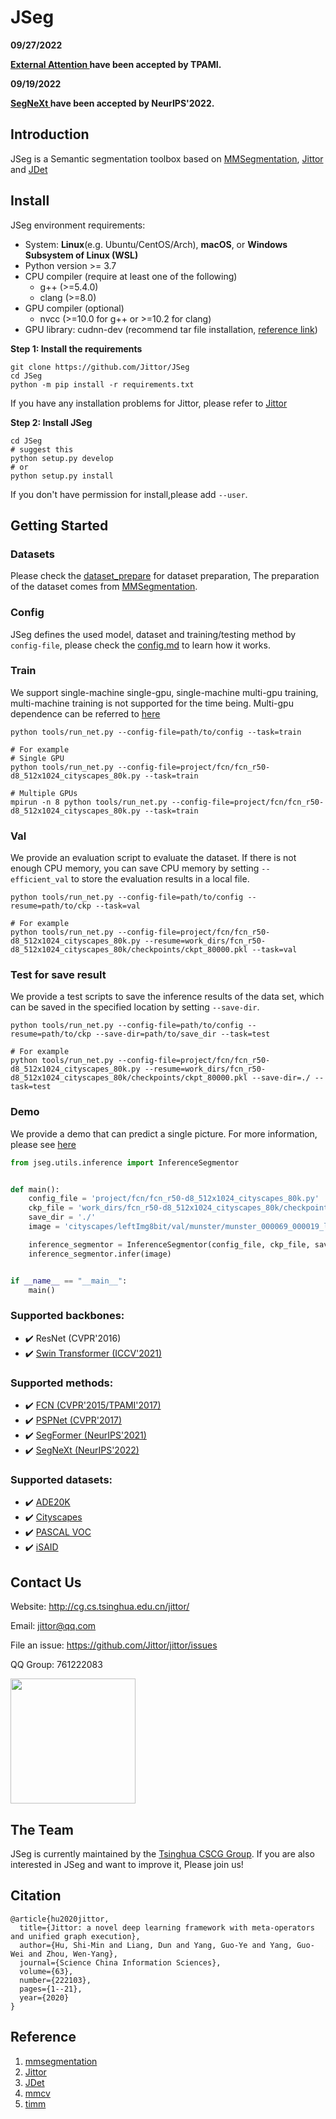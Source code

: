# JSeg

**09/27/2022**

**[ External Attention ](python/jseg/ops/external_attention.py) have been accepted by TPAMI.**


**09/19/2022**

**[SegNeXt ](project/segnext) have been accepted by NeurIPS'2022.**


## Introduction
JSeg is a Semantic segmentation toolbox based on [MMSegmentation](https://github.com/open-mmlab/mmsegmentation), [Jittor](https://github.com/Jittor/jittor) and [JDet](https://github.com/Jittor/JDet)

<!-- **Features**
- Automatic compilation. Our framwork is based on Jittor, which means we don't need to Manual compilation for these code with CUDA and C++. -->

<!-- Framework details are avaliable in the [framework.md](docs/framework.md) -->

## Install
JSeg environment requirements:

* System: **Linux**(e.g. Ubuntu/CentOS/Arch), **macOS**, or **Windows Subsystem of Linux (WSL)**
* Python version >= 3.7
* CPU compiler (require at least one of the following)
    * g++ (>=5.4.0)
    * clang (>=8.0)
* GPU compiler (optional)
    * nvcc (>=10.0 for g++ or >=10.2 for clang)
* GPU library: cudnn-dev (recommend tar file installation, [reference link](https://docs.nvidia.com/deeplearning/cudnn/install-guide/index.html#installlinux-tar))

**Step 1: Install the requirements**
```shell
git clone https://github.com/Jittor/JSeg
cd JSeg
python -m pip install -r requirements.txt
```
If you have any installation problems for Jittor, please refer to [Jittor](https://github.com/Jittor/jittor)

**Step 2: Install JSeg**
 
```shell
cd JSeg
# suggest this 
python setup.py develop
# or
python setup.py install
```
If you don't have permission for install,please add ```--user```.

## Getting Started

### Datasets
Please check the [dataset_prepare](docs/dataset_prepare.md) for dataset preparation, The preparation of the dataset comes from [MMSegmentation](https://github.com/open-mmlab/mmsegmentation/blob/master/docs/en/dataset_prepare.md).

### Config
JSeg defines the used model, dataset and training/testing method by `config-file`, please check the [config.md](docs/config.md) to learn how it works.

### Train
We support single-machine single-gpu, single-machine multi-gpu training, multi-machine training is not supported for the time being. Multi-gpu dependence can be referred to [here](https://cg.cs.tsinghua.edu.cn/jittor/tutorial/2020-5-2-16-44-distributed/)
```shell
python tools/run_net.py --config-file=path/to/config --task=train

# For example
# Single GPU
python tools/run_net.py --config-file=project/fcn/fcn_r50-d8_512x1024_cityscapes_80k.py --task=train

# Multiple GPUs
mpirun -n 8 python tools/run_net.py --config-file=project/fcn/fcn_r50-d8_512x1024_cityscapes_80k.py --task=train
```

### Val
We provide an evaluation script to evaluate the dataset. If there is not enough CPU memory, you can save CPU memory by setting ```--efficient_val``` to store the evaluation results in a local file.
```shell
python tools/run_net.py --config-file=path/to/config --resume=path/to/ckp --task=val

# For example
python tools/run_net.py --config-file=project/fcn/fcn_r50-d8_512x1024_cityscapes_80k.py --resume=work_dirs/fcn_r50-d8_512x1024_cityscapes_80k/checkpoints/ckpt_80000.pkl --task=val
```

### Test for save result
We provide a test scripts to save the inference results of the data set, which can be saved in the specified location by setting ```--save-dir```.
```shell
python tools/run_net.py --config-file=path/to/config --resume=path/to/ckp --save-dir=path/to/save_dir --task=test

# For example
python tools/run_net.py --config-file=project/fcn/fcn_r50-d8_512x1024_cityscapes_80k.py --resume=work_dirs/fcn_r50-d8_512x1024_cityscapes_80k/checkpoints/ckpt_80000.pkl --save-dir=./ --task=test
```

### Demo
We provide a demo that can predict a single picture. For more information, please see [here](tools/demo.py)

```python
from jseg.utils.inference import InferenceSegmentor


def main():
    config_file = 'project/fcn/fcn_r50-d8_512x1024_cityscapes_80k.py'
    ckp_file = 'work_dirs/fcn_r50-d8_512x1024_cityscapes_80k/checkpoints/ckpt_80000.pkl'
    save_dir = './'
    image = 'cityscapes/leftImg8bit/val/munster/munster_000069_000019_leftImg8bit.png'

    inference_segmentor = InferenceSegmentor(config_file, ckp_file, save_dir)
    inference_segmentor.infer(image)


if __name__ == "__main__":
    main()

```

### Supported backbones:
- :heavy_check_mark: ResNet (CVPR'2016)
- :heavy_check_mark: [Swin Transformer (ICCV'2021)](project/swin)

### Supported methods:
- :heavy_check_mark: [FCN (CVPR'2015/TPAMI'2017)](project/fcn)
- :heavy_check_mark: [PSPNet (CVPR'2017)](project/pspnet)
- :heavy_check_mark: [SegFormer (NeurIPS'2021)](project/segformer)
- :heavy_check_mark: [SegNeXt (NeurIPS'2022)](project/segnext)

### Supported datasets:
  - :heavy_check_mark: [ADE20K](docs/dataset_prepare.md#ade20k)
  - :heavy_check_mark: [Cityscapes](docs/dataset_prepare.md#cityscapes)
  - :heavy_check_mark: [PASCAL VOC](docs/dataset_prepare.md#pascal-voc)
  - :heavy_check_mark: [iSAID](docs/dataset_prepare.md#isaid)


## Contact Us
Website: http://cg.cs.tsinghua.edu.cn/jittor/

Email: jittor@qq.com

File an issue: https://github.com/Jittor/jittor/issues

QQ Group: 761222083

<img src="https://cg.cs.tsinghua.edu.cn/jittor/images/news/2020-12-8-21-19-1_2_2/fig4.png" width="200"/>

## The Team
JSeg is currently maintained by the [Tsinghua CSCG Group](https://cg.cs.tsinghua.edu.cn/). If you are also interested in JSeg and want to improve it, Please join us!


## Citation


```
@article{hu2020jittor,
  title={Jittor: a novel deep learning framework with meta-operators and unified graph execution},
  author={Hu, Shi-Min and Liang, Dun and Yang, Guo-Ye and Yang, Guo-Wei and Zhou, Wen-Yang},
  journal={Science China Information Sciences},
  volume={63},
  number={222103},
  pages={1--21},
  year={2020}
}
```

## Reference
1. [mmsegmentation](https://github.com/open-mmlab/mmsegmentation)
2. [Jittor](https://github.com/Jittor/jittor)
3. [JDet](https://github.com/Jittor/JDet)
4. [mmcv](https://github.com/open-mmlab/mmcv)
5. [timm](https://github.com/rwightman/pytorch-image-models)


